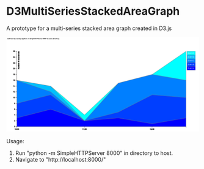 D3MultiSeriesStackedAreaGraph
======================

A prototype for a multi-series stacked area graph created in D3.js

![Screenshot](https://github.com/DForshner/JavaScriptExperiments/blob/master/D3MultiSeriesStackedAreaGraph/screenshot.png)

Usage: 
1) Run "python -m SimpleHTTPServer 8000" in directory to host.
2) Navigate to "http://localhost:8000/"
